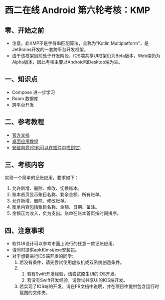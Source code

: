 # 西二在线 Android 第六轮考核：KMP

## 零、开始之前

* 注意，此KMP不是字符串匹配算法，全称为"Kotlin Multiplatform"，是JetBrains开发的一套跨平台开发框架。
* 由于该框架目前处于开发阶段，IOS端共享UI框架仍为Beta版本，Web端仍为Alpha版本，因此考核主要以Android和Desktop端为主。

## 一、知识点

* Compose 进一步学习
* Room 数据库
* 跨平台开发

## 二、参考教程

* [官方文档](https://www.jetbrains.com/kotlin-multiplatform/)
* [桌面应用教程](https://github.com/JetBrains/compose-multiplatform/tree/master/tutorials)
* [安装向导(你也可以在插件中找到它)](https://kmp.jetbrains.com/)


## 三、考核内容

实现一个简单的记账应用，要求如下： 
1. 允许新增、删除、修改、切换账本。
2. 账本首页显示账目名称、剩余金额、所有账单。
3. 允许新增、删除、修改账单。
4. 账单内容包括账目名称、金额、日期、备注。
5. 金额正为收入，负为支出。账单在账本首页按时间排序。

## 四、注意事项

* 软件UI设计可以参考市面上流行的任意一款记账应用。
* 请同时提供apk和msi/exe安装包。
* 对于想要进行IOS端开发的同学:
    1. 若没有条件，请先尝试使用虚拟机或双系统创造条件。
    2. 1. 若有Swift开发经验，请尝试原生UI的IOS开发。
       2. 若没有Swift开发经验，请尝试共享UI的IOS端开发。
    3. 若实现了IOS端的开发，请在PR文档中说明，并在项目中提供包含运行时截图的文件夹。
